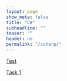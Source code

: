 ```yaml
---
layout: page
show_meta: false
title: "C#"
subheadline: ""
teaser: ""
header: no
permalink: "/csharp/"
---
```



[Test](/pllug/csharp/test/)

[Task 1](/pllug/csharp/task1/)